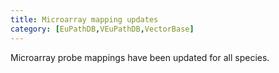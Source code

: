 ```yaml
---
title: Microarray mapping updates
category: [EuPathDB,VEuPathDB,VectorBase]
---
```

Microarray probe mappings have been updated for all species.
